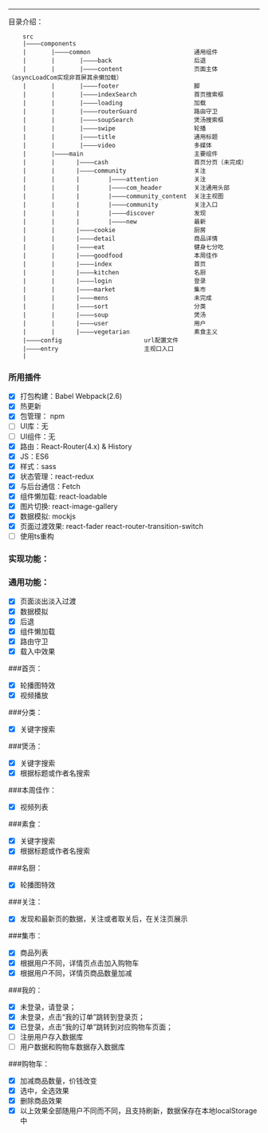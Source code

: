 <!-- fetch页面：
src/components/main/community/discover.js
src/components/main/community/new.js
src/components/main/goodfood/goodfood.js
src/components/main/kitchen/kitchen.js
src/components/main/login/login.js
src/components/main/market/market.js
src/components/main/sort/sort_ul.js     这个组件分别被sort_caipu.js和sort_yangsheng.js用到
src/components/main/eat/biji/biji.js
src/components/main/eat/caipu/caipu.js
src/components/main/eat/yundong/yundong.js


src/components/main/index/index.js    这里的煲汤路由和素食路由，由url传值到对应组件fetch -->


--------------------------------------------------------------
目录介绍：<br/>
```
    src
    |————components           
    |       |————common                             通用组件
    |       |       |————back                       后退
    |       |       |————content                    页面主体（asyncLoadCom实现非首屏其余懒加载）
    |       |       |————footer                     脚
    |       |       |————indexSearch                首页搜索框
    |       |       |————loading                    加载
    |       |       |————routerGuard                路由守卫
    |       |       |————soupSearch                 煲汤搜索框
    |       |       |————swipe                      轮播
    |       |       |————title                      通用标题
    |       |       |————video                      多媒体
    |       |————main                               主要组件
    |       |      |————cash                        首页分页（未完成）
    |       |      |————community                   关注
    |       |      |        |————attention          关注
    |       |      |        |————com_header         关注通用头部
    |       |      |        |————community_content  关注主视图
    |       |      |        |————community          关注入口
    |       |      |        |————discover           发现
    |       |      |        |————new                最新
    |       |      |————cookie                      厨房
    |       |      |————detail                      商品详情
    |       |      |————eat                         健身七分吃
    |       |      |————goodfood                    本周佳作
    |       |      |————index                       首页
    |       |      |————kitchen                     名厨
    |       |      |————login                       登录
    |       |      |————market                      集市
    |       |      |————mens                        未完成
    |       |      |————sort                        分类
    |       |      |————soup                        煲汤
    |       |      |————user                        用户
    |       |      |————vegetarian                  素食主义
    |————config                       url配置文件
    |————entry                        主视口入口
    |

```

### 所用插件
- [x] 打包构建：Babel Webpack(2.6)
- [x] 热更新
- [x] 包管理： npm
- [ ] UI库：无
- [ ] UI组件：无
- [x] 路由：React-Router(4.x) & History
- [x] JS：ES6
- [x] 样式：sass
- [x] 状态管理：react-redux
- [x] 与后台通信：Fetch
- [x] 组件懒加载: react-loadable
- [x] 图片切换: react-image-gallery
- [x] 数据模拟: mockjs
- [x] 页面过渡效果: react-fader  react-router-transition-switch
- [ ] 使用ts重构

### 实现功能：

### 通用功能：
- [x] 页面淡出淡入过渡
- [x] 数据模拟
- [x] 后退
- [x] 组件懒加载
- [x] 路由守卫
- [x] 载入中效果

###首页：
- [x] 轮播图特效
- [x] 视频播放

###分类：
- [x] 关键字搜索

###煲汤：
- [x] 关键字搜索
- [x] 根据标题或作者名搜索

###本周佳作：
- [x] 视频列表

###素食：
- [x] 关键字搜索
- [x] 根据标题或作者名搜索

###名厨：
- [x] 轮播图特效

###关注：
- [x] 发现和最新页的数据，关注或者取关后，在关注页展示

###集市：
- [x] 商品列表
- [x] 根据用户不同，详情页点击加入购物车
- [x] 根据用户不同，详情页商品数量加减

###我的：
- [x] 未登录，请登录；
- [x] 未登录，点击“我的订单”跳转到登录页；
- [x] 已登录，点击“我的订单”跳转到对应购物车页面；
- [ ] 注册用户存入数据库
- [ ] 用户数据和购物车数据存入数据库

###购物车：
- [x] 加减商品数量，价钱改变
- [x] 选中，全选效果
- [x] 删除商品效果
- [x] 以上效果全部随用户不同而不同，且支持刷新，数据保存在本地localStorage中